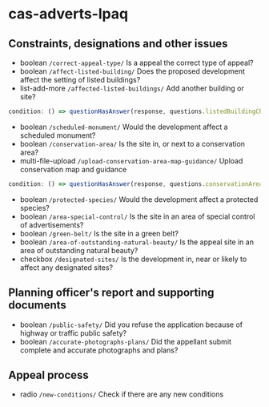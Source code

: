 # cas-adverts-lpaq

## Constraints, designations and other issues

- boolean `/correct-appeal-type/` Is a <appeal type> appeal the correct type of appeal?
- boolean `/affect-listed-building/` Does the proposed development affect the setting of listed buildings?
- list-add-more `/affected-listed-buildings/` Add another building or site?

```js
condition: () => questionHasAnswer(response, questions.listedBuildingCheck, 'yes');
```

- boolean `/scheduled-monument/` Would the development affect a scheduled monument?
- boolean `/conservation-area/` Is the site in, or next to a conservation area?
- multi-file-upload `/upload-conservation-area-map-guidance/` Upload conservation map and guidance

```js
condition: () => questionHasAnswer(response, questions.conservationArea, 'yes');
```

- boolean `/protected-species/` Would the development affect a protected species?
- boolean `/area-special-control/` Is the site in an area of special control of advertisements?
- boolean `/green-belt/` Is the site in a green belt?
- boolean `/area-of-outstanding-natural-beauty/` Is the appeal site in an area of outstanding natural beauty?
- checkbox `/designated-sites/` Is the development in, near or likely to affect any designated sites?

## Planning officer's report and supporting documents

- boolean `/public-safety/` Did you refuse the application because of highway or traffic public safety?
- boolean `/accurate-photographs-plans/` Did the appellant submit complete and accurate photographs and plans?

## Appeal process

- radio `/new-conditions/` Check if there are any new conditions
